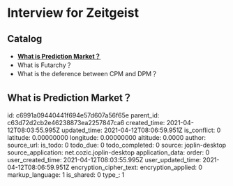 # Interview for Zeitgeist

## Catalog

- [**What is Prediction Market？**](#What-is-Prediction-Market？)
- What is Futarchy？
- What is the deference between CPM and DPM？

## What is Prediction Market？

id: c6991a09440441f694e57d607a56f65e
parent_id: c63d72d2cb2e46238873ea2257847ca6
created_time: 2021-04-12T08:03:55.995Z
updated_time: 2021-04-12T08:06:59.951Z
is_conflict: 0
latitude: 0.00000000
longitude: 0.00000000
altitude: 0.0000
author: 
source_url: 
is_todo: 0
todo_due: 0
todo_completed: 0
source: joplin-desktop
source_application: net.cozic.joplin-desktop
application_data: 
order: 0
user_created_time: 2021-04-12T08:03:55.995Z
user_updated_time: 2021-04-12T08:06:59.951Z
encryption_cipher_text: 
encryption_applied: 0
markup_language: 1
is_shared: 0
type_: 1